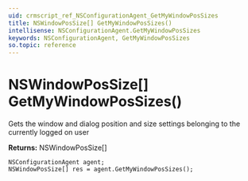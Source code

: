 ```yaml
---
uid: crmscript_ref_NSConfigurationAgent_GetMyWindowPosSizes
title: NSWindowPosSize[] GetMyWindowPosSizes()
intellisense: NSConfigurationAgent.GetMyWindowPosSizes
keywords: NSConfigurationAgent, GetMyWindowPosSizes
so.topic: reference
---
```


# NSWindowPosSize[] GetMyWindowPosSizes()

Gets the window and dialog position and size settings belonging to the currently logged on user

**Returns:** NSWindowPosSize[]

```crmscript
NSConfigurationAgent agent;
NSWindowPosSize[] res = agent.GetMyWindowPosSizes();
```

